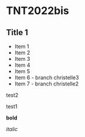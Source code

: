 # TNT2022bis

## Title 1

* Item 1
* Item 2
* Item 3
* Item 4
* Item 5
* Item 6 - branch christelle3
* Item 7 - branch christelle2


test2

test1

**bold**

*italic*

